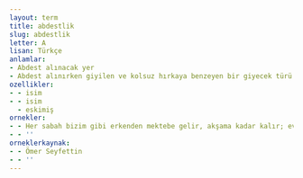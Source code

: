 ```yaml
---
layout: term
title: abdestlik
slug: abdestlik
letter: A
lisan: Türkçe
anlamlar:
- Abdest alınacak yer
- Abdest alınırken giyilen ve kolsuz hırkaya benzeyen bir giyecek türü
ozellikler:
- - isim
- - isim
  - eskimiş
ornekler:
- - Her sabah bizim gibi erkenden mektebe gelir, akşama kadar kalır; evlerimizden nöbetle getirdiğimiz kucak kucak otları yazsa ağaçların, kışsa sol taraftaki abdestlik sundurmasının altında yavaş yavaş yerdi.
- - ''
orneklerkaynak:
- - Ömer Seyfettin
- - ''
---
```

